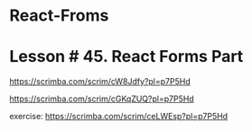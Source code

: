 # React-Froms

# Lesson # 45. React Forms Part

https://scrimba.com/scrim/cW8Jdfy?pl=p7P5Hd

https://scrimba.com/scrim/cGKqZUQ?pl=p7P5Hd

exercise:
https://scrimba.com/scrim/ceLWEsp?pl=p7P5Hd
